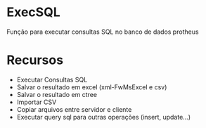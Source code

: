 # ExecSQL
Função para executar consultas SQL no banco de dados protheus

# Recursos
* Executar Consultas SQL
* Salvar o resultado em excel (xml-FwMsExcel e csv)
* Salvar o resultado em ctree
* Importar CSV
* Copiar arquivos entre servidor e cliente
* Executar query sql para outras operações (insert, update...)
